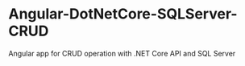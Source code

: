 # Angular-DotNetCore-SQLServer-CRUD
Angular app for CRUD operation with .NET Core API and SQL Server
